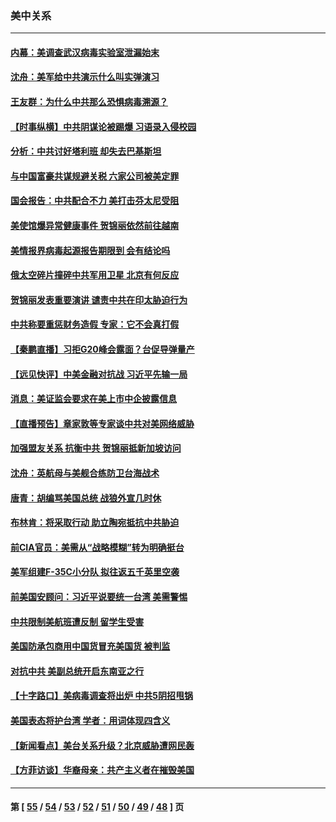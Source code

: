 ### 美中关系
---
#### [内幕：美调查武汉病毒实验室泄漏始末](../../pages/nf1412576/n13185587.md) 
#### [沈舟：美军给中共演示什么叫实弹演习](../../pages/nf1412576/n13185376.md) 
#### [王友群：为什么中共那么恐惧病毒溯源？](../../pages/nf1412576/n13185213.md) 
#### [【时事纵横】中共阴谋论被踢爆 习语录入侵校园](../../pages/nf1412576/n13185288.md) 
#### [分析：中共讨好塔利班 却失去巴基斯坦](../../pages/nf1412576/n13184948.md) 
#### [与中国富豪共谋规避关税 六家公司被美定罪](../../pages/nf1412576/n13185003.md) 
#### [国会报告：中共配合不力 美打击芬太尼受阻](../../pages/nf1412576/n13184778.md) 
#### [美使馆爆异常健康事件 贺锦丽依然前往越南](../../pages/nf1412576/n13184886.md) 
#### [美情报界病毒起源报告期限到 会有结论吗](../../pages/nf1412576/n13184667.md) 
#### [俄太空碎片撞碎中共军用卫星 北京有何反应](../../pages/nf1412576/n13184716.md) 
#### [贺锦丽发表重要演讲 谴责中共在印太胁迫行为](../../pages/nf1412576/n13183665.md) 
#### [中共称要重惩财务造假 专家：它不会真打假](../../pages/nf1412576/n13182839.md) 
#### [【秦鹏直播】习拒G20峰会露面？台促导弹量产](../../pages/nf1412576/n13182764.md) 
#### [【远见快评】中美金融对抗战 习近平先输一局](../../pages/nf1412576/n13182737.md) 
#### [消息：美证监会要求在美上市中企披露信息](../../pages/nf1412576/n13182726.md) 
#### [【直播预告】章家敦等专家谈中共对美网络威胁](../../pages/nf1412576/n13182464.md) 
#### [加强盟友关系 抗衡中共 贺锦丽抵新加坡访问](../../pages/nf1412576/n13180760.md) 
#### [沈舟：英航母与美舰合练防卫台海战术](../../pages/nf1412576/n13180509.md) 
#### [唐青：胡编骂美国总统 战狼外宣几时休](../../pages/nf1412576/n13180454.md) 
#### [布林肯：将采取行动 助立陶宛抵抗中共胁迫](../../pages/nf1412576/n13179956.md) 
#### [前CIA官员：美需从“战略模糊”转为明确挺台](../../pages/nf1412576/n13174358.md) 
#### [美军组建F-35C小分队 拟往返五千英里空袭](../../pages/nf1412576/n13167101.md) 
#### [前美国安顾问：习近平说要统一台湾 美需警惕](../../pages/nf1412576/n13178445.md) 
#### [中共限制美航班遭反制 留学生受害](../../pages/nf1412576/n13178331.md) 
#### [美国防承包商用中国货冒充美国货 被判监](../../pages/nf1412576/n13178369.md) 
#### [对抗中共 美副总统开启东南亚之行](../../pages/nf1412576/n13178322.md) 
#### [【十字路口】美病毒调查将出炉 中共5阴招甩锅](../../pages/nf1412576/n13177991.md) 
#### [美国表态将护台湾 学者：用词体现四含义](../../pages/nf1412576/n13177331.md) 
#### [【新闻看点】美台关系升级？北京威胁遭网民轰](../../pages/nf1412576/n13176971.md) 
#### [【方菲访谈】华裔母亲：共产主义者在摧毁美国](../../pages/nf1412576/n13176801.md) 

---
#### 第 [ [55](./55.md) / [54](./54.md) / [53](./53.md) / [52](./52.md) / [51](./51.md) / [50](./50.md) / [49](./49.md) / [48](./48.md) ] 页
